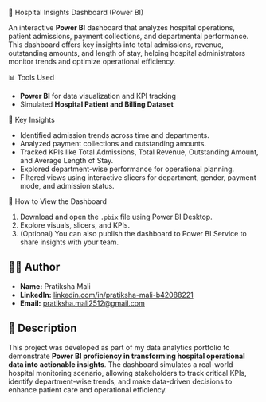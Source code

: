 🏥 Hospital Insights Dashboard (Power BI)

An interactive **Power BI** dashboard that analyzes hospital operations, patient admissions, payment collections, and departmental performance. This dashboard offers key insights into total admissions, revenue, outstanding amounts, and length of stay, helping hospital administrators monitor trends and optimize operational efficiency.

📊 Tools Used
- **Power BI** for data visualization and KPI tracking
- Simulated **Hospital Patient and Billing Dataset**

🔑 Key Insights
- Identified admission trends across time and departments.
- Analyzed payment collections and outstanding amounts.
- Tracked KPIs like Total Admissions, Total Revenue, Outstanding Amount, and Average Length of Stay.
- Explored department-wise performance for operational planning.
- Filtered views using interactive slicers for department, gender, payment mode, and admission status.

🚀 How to View the Dashboard
1. Download and open the `.pbix` file using Power BI Desktop.
2. Explore visuals, slicers, and KPIs.
3. (Optional) You can also publish the dashboard to Power BI Service to share insights with your team.

## 👩‍💻 Author
- **Name:** Pratiksha Mali  
- **LinkedIn:** [linkedin.com/in/pratiksha-mali-b42088221](https://www.linkedin.com/in/pratiksha-mali-b42088221)  
- **Email:** [pratiksha.mali2512@gmail.com](mailto:pratiksha.mali2512@gmail.com)

## 📝 Description
This project was developed as part of my data analytics portfolio to demonstrate **Power BI proficiency in transforming hospital operational data into actionable insights**. The dashboard simulates a real-world hospital monitoring scenario, allowing stakeholders to track critical KPIs, identify department-wise trends, and make data-driven decisions to enhance patient care and operational efficiency.
